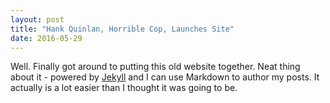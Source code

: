 ```yaml
---
layout: post
title: "Hank Quinlan, Horrible Cop, Launches Site"
date: 2016-05-29
---
```


Well. Finally got around to putting this old website together. Neat thing about it - powered by [Jekyll](http://jekyllrb.com) and I can use Markdown to author my posts. It actually is a lot easier than I thought it was going to be.
